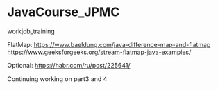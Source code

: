 # JavaCourse_JPMC
workjob_training


FlatMap: https://www.baeldung.com/java-difference-map-and-flatmap
         https://www.geeksforgeeks.org/stream-flatmap-java-examples/

Optional: https://habr.com/ru/post/225641/

Continuing working on part3 and 4
